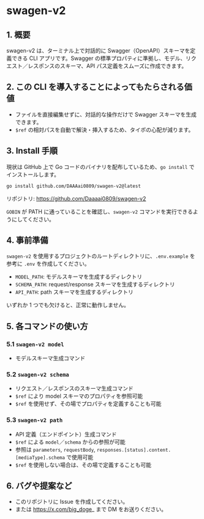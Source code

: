 # swagen-v2

## 1. 概要

swagen-v2 は、ターミナル上で対話的に Swagger（OpenAPI）スキーマを定義できる CLI アプリです。Swagger の標準プロパティに準拠し、モデル、リクエスト／レスポンスのスキーマ、API パス定義をスムーズに作成できます。

## 2. この CLI を導入することによってもたらされる価値

- ファイルを直接編集せずに、対話的な操作だけで Swagger スキーマを生成できます。
- `$ref` の相対パスを自動で解決・挿入するため、タイポの心配が減ります。

## 3. Install 手順

現状は GitHub 上で Go コードのバイナリを配布しているため、`go install` でインストールします。

```bash
go install github.com/DAAAai0809/swagen-v2@latest
```

リポジトリ: https://github.com/Daaaai0809/swagen-v2

`GOBIN` が PATH に通っていることを確認し、`swagen-v2` コマンドを実行できるようにしてください。

## 4. 事前準備

`swagen-v2` を使用するプロジェクトのルートディレクトリに、`.env.example` を参考に `.env` を作成してください。

- `MODEL_PATH`: モデルスキーマを生成するディレクトリ
- `SCHEMA_PATH`: request/response スキーマを生成するディレクトリ
- `API_PATH`: path スキーマを生成するディレクトリ

いずれか 1 つでも欠けると、正常に動作しません。

## 5. 各コマンドの使い方

### 5.1 `swagen-v2 model`
- モデルスキーマ生成コマンド

### 5.2 `swagen-v2 schema`
- リクエスト／レスポンスのスキーマ生成コマンド
- `$ref` により model スキーマのプロパティを参照可能
- `$ref` を使用せず、その場でプロパティを定義することも可能

### 5.3 `swagen-v2 path`
- API 定義（エンドポイント）生成コマンド
- `$ref` による `model`／`schema` からの参照が可能
- 参照は `parameters`, `requestBody`, `responses.[status].content.[mediaType].schema` で使用可能
- `$ref` を使用しない場合は、その場で定義することも可能

## 6. バグや提案など

- このリポジトリに Issue を作成してください。
- または https://x.com/big_doge_ まで DM をお送りください。

